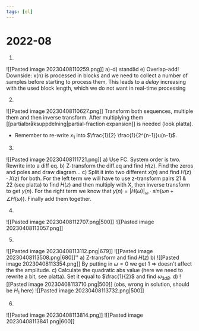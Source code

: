 ```yaml
---
tags: [el]
---
```

# 2022-08

1.
![[Pasted image 20230408110259.png]]
a)-d) standäd
e) Overlap-add! Downside: x(n) is processed in blocks and we need to collect a number of samples before starting to process them. This leads to a *delay* increasing with the used block length, which we do not want in real-time processing

2.
![[Pasted image 20230408110627.png]]
Transform both sequences, multiple them and then inverse transform. 
After multiplying them [[partialbråksuppdelning|partial-fraction expansion]] is needed (look platta).
- Remember to re-write $x_{1}$ into $\frac{1}{2} \frac{1}{2^{n-1}}u(n-1)$.

3.
![[Pasted image 20230408111721.png]]
a) Use FC. System order is two. Rewrite into a diff eq.
b) Z-transform the diff.eq and find $H(z)$. Find the zeros and poles and draw diagram...
c) Split it into two different $x(n)$ and find $H(z) \cdot X(z)$ for both. For the left term we will have to use z-transform pairs 21 & 22 (see platta) to find $H(z)$ and then multiply with X, then inverse transform to get $y(n)$. For the right term we know that $y(n) = \lvert H(\omega) \rvert_{\omega} \cdot sin(\omega n + \angle H(\omega))$. Finally add them together.

4.
![[Pasted image 20230408112707.png|500]]
![[Pasted image 20230408113057.png]]

5.
![[Pasted image 20230408113112.png|679]]
![[Pasted image 20230408113508.png|680]]''
a) Z-transform and find $H(z)$
b)
![[Pasted image 20230408113354.png]]
By putting in $\omega = 0$ we get 1 $\Rightarrow$ doesn't affect the the amplitude.
c) Calculate the quadratic abs value (here we need to rewrite a bit, see platta). Set it equal to $\frac{1}{2}$ and find $\omega_{3dB}$.
d)
![[Pasted image 20230408113710.png|500]]
(obs, wrong in solution, should be $H_{1}$ here)
![[Pasted image 20230408113732.png|500]]

6.
![[Pasted image 20230408113814.png]]
![[Pasted image 20230408113841.png|600]]
